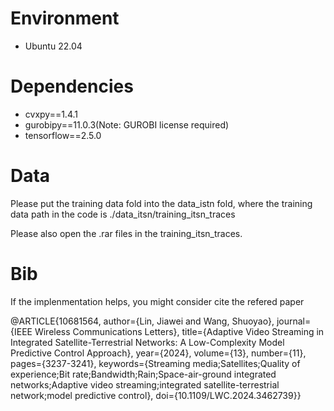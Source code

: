 # Environment
- Ubuntu 22.04

# Dependencies
- cvxpy==1.4.1
- gurobipy==11.0.3(Note: GUROBI license required)
- tensorflow==2.5.0

# Data
Please put the training data fold into the data_istn fold, where the training data path in the code is ./data_itsn/training_itsn_traces

Please also open the .rar files in the training_itsn_traces.

# Bib
If the implenmentation helps, you might consider cite the refered paper

@ARTICLE{10681564,
  author={Lin, Jiawei and Wang, Shuoyao},
  journal={IEEE Wireless Communications Letters}, 
  title={Adaptive Video Streaming in Integrated Satellite-Terrestrial Networks: A Low-Complexity Model Predictive Control Approach}, 
  year={2024},
  volume={13},
  number={11},
  pages={3237-3241},
  keywords={Streaming media;Satellites;Quality of experience;Bit rate;Bandwidth;Rain;Space-air-ground integrated networks;Adaptive video streaming;integrated satellite-terrestrial network;model predictive control},
  doi={10.1109/LWC.2024.3462739}}
